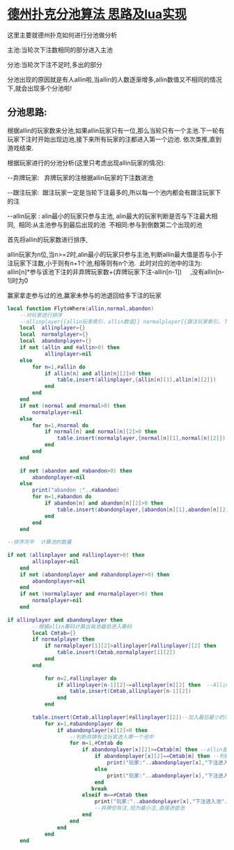 # [德州扑克分池算法 思路及lua实现](https://blog.csdn.net/qq_38064109/article/details/80772169 )

这里主要就德州扑克如何进行分池做分析

主池:当轮次下注数相同的部分进入主池

分池:当轮次下注不足时,多出的部分

分池出现的原因就是有人allin啦,当allin的人数逐渐增多,allin数值又不相同的情况下,就会出现多个分池啦!

## 分池思路:
根据allin的玩家数来分池,如果allin玩家只有一位,那么当轮只有一个主池.下一轮有玩家下注时开始出现边池,接下来所有玩家的注都进入第一个边池. 依次类推,直到游戏结束.

根据玩家进行的分池分析(这里只考虑出现allin玩家的情况):

--弃牌玩家:   弃牌玩家的注根据allin玩家的下注数进池

--跟注玩家:  跟注玩家一定是当轮下注最多的,所以每一个池内都会有跟注玩家下的注

--allin玩家 : alin最小的玩家只参与主池, alin最大的玩家判断是否与下注最大相同,  相同:从主池参与到最后出现的池  不相同:参与到倒数第二个出现的池


首先将allin的玩家数进行排序,

allin玩家为n位,当n>=2时,alin最小的玩家只参与主池,判断allin最大值是否与小于注玩家下注数,小于则有n+1个池,相等则有n个池.  此时对应的池中的注为:  allin[n]*参与该池下注的非弃牌玩家数+(弃牌玩家下注-allin[n-1])     ,没有allin[n-1]时为0

赢家拿走参与过的池,赢家未参与的池退回给多下注的玩家


```lua
local function FlytoWhere(allin,normal,abandon)
    --对玩家进行排序  
    --allinplayer{{allin玩家索引，allin数值}} normalplayer{{跟注玩家索引，下注数值}} abandonplayer{{弃牌玩家索引,弃牌数值}}    
    local  allinplayer={} 
    local  normalplayer={}
    local  abandonplayer={}
    if not (allin and #allin>0) then
			allinplayer=nil
    else
        for n=1,#allin do
            if allin[n] and allin[n][2]>0 then
                table.insert(allinplayer,{allin[n][1],allin[n][2]})
            end
        end
	end
	if not (normal and #normal>0) then
		normalplayer=nil
    else
        for n=1,#normal do
            if normal[n] and normal[n][2]>0 then
                table.insert(normalplayer,{normal[n][1],normal[n][2]})
            end
        end
	end
   
    if not (abandon and #abandon>0) then
		abandonplayer=nil
    else
        print("abandon :"..#abandon)
        for n=1,#abandon do
            if abandon[n] and abandon[n][2]>0 then
                table.insert(abandonplayer,{abandon[n][1],abandon[n][2]})
            end
        end
	end
 
--排序完毕  计算池的数量
 
if not (allinplayer and #allinplayer>0) then
        allinplayer=nil
    end
    if not (abandonplayer and #abandonplayer>0) then
        abandonplayer=nil
    end
    if not (normalplayer and #normalplayer>0) then
        normalplayer=nil
    end
 
if allinplayer and abandonplayer then
        --根据allin筹码计算出每池最低进入筹码 
        local Cmtab={} 
        if normalplayer then
            if normalplayer[1][2]>allinplayer[#allinplayer][2] then
                table.insert(Cmtab,normalplayer[1][2])
            end
        end
 
            for n=2,#allinplayer do 
				if allinplayer[n-1][2]~=allinplayer[n][2] then  --Allin的值不同，分池
					table.insert(Cmtab,allinplayer[n-1][2])
				end
		    end
 
        table.insert(Cmtab,allinplayer[#allinplayer][2])--加入最后最小的池
            for x=1,#abandonplayer do
                if abandonplayer[x][2]>0 then
                    --判断弃牌有注玩家进入哪一个池中
                    for m=1,#Cmtab do
                        if abandonplayer[x][2]>=Cmtab[m] then --allin是由大到小排序的,所以Cmtab中也是由大到小排序
                            if abandonplayer[x][2]==Cmtab[m] then --判断到底是大于还是等于
                                print("玩家:"..abandonplayer[x],"下注进入池"..(#Cmtab-m+1).."  一共产生了"..#Cmtab.."个池")
                            else
                                print("玩家:"..abandonplayer[x],"下注进入池"..(#Cmtab-m+2).."  一共产生了"..#Cmtab.."个池")   
                            end 
                           break
                        elseif m==#Cmtab then
                            print("玩家:"..abandonplayer[x],"下注进入池"..1.."  一共产生了"..#Cmtab.."个池")
                            --弃牌但有注,但为最小注,直接进底池
                        end
                    end    
                end
            end
    end
```